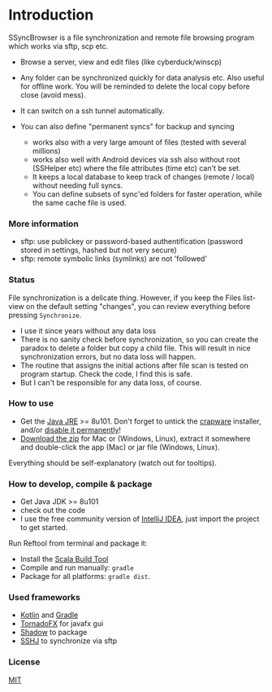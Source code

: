 
# Introduction

SSyncBrowser is a file synchronization and remote file browsing program which works via sftp, scp etc.

* Browse a server, view and edit files (like cyberduck/winscp)
* Any folder can be synchronized quickly for data analysis etc. Also useful for offline work. You will be reminded to delete the local copy before close (avoid mess).
* It can switch on a ssh tunnel automatically.

* You can also define "permanent syncs" for backup and syncing
  * works also with a very large amount of files (tested with several millions)
  * works also well with Android devices via ssh also without root (SSHelper etc) where the file attributes (time etc) can't be set.
  * It keeps a local database to keep track of changes (remote / local) without needing full syncs.
  * You can define subsets of sync'ed folders for faster operation, while the same cache file is used.

### More information

* sftp: use publickey or password-based authentification (password stored in settings, hashed but not very secure)
* sftp: remote symbolic links (symlinks) are not 'followed'

### Status ###
File synchronization is a delicate thing. However, if you keep the Files list-view on the default setting "changes",
you can review everything before pressing `Synchronize`.

* I use it since years without any data loss
* There is no sanity check before synchronization, so you can create the paradox to delete a folder but copy a child file.
This will result in nice synchronization errors, but no data loss will happen.
* The routine that assigns the initial actions after file scan is tested on program startup. Check the code, I find this is safe.
* But I can't be responsible for any data loss, of course.

### How to use ###

* Get the [Java JRE](http://www.oracle.com/technetwork/java/javase/downloads/index.html) >= 8u101. Don't forget to untick the [crapware](https://www.google.com/search?q=java+crapware) installer, and/or [disable it permanently](https://www.java.com/en/download/faq/disable_offers.xml)!
* [Download the zip](https://bitbucket.org/wolfgang/sfsync/downloads) for Mac or (Windows, Linux), extract it somewhere and double-click the app (Mac) or
  jar file (Windows, Linux).

Everything should be self-explanatory (watch out for tooltips).

### How to develop, compile & package ###

* Get Java JDK >= 8u101
* check out the code
* I use the free community version of [IntelliJ IDEA](https://www.jetbrains.com/idea/download/), just import the project to get started.

Run Reftool from terminal and package it:

* Install the [Scala Build Tool](http://www.scala-sbt.org/)
* Compile and run manually: `gradle`
* Package for all platforms: `gradle dist`.


### Used frameworks ###

* [Kotlin](https://kotlinlang.org/) and [Gradle](https://gradle.org/)
* [TornadoFX](https://github.com/edvin/tornadofx) for javafx gui
* [Shadow](https://github.com/johnrengelman/shadow) to package
* [SSHJ](https://github.com/hierynomus/sshj) to synchronize via sftp

### License ###
[MIT](http://opensource.org/licenses/MIT)